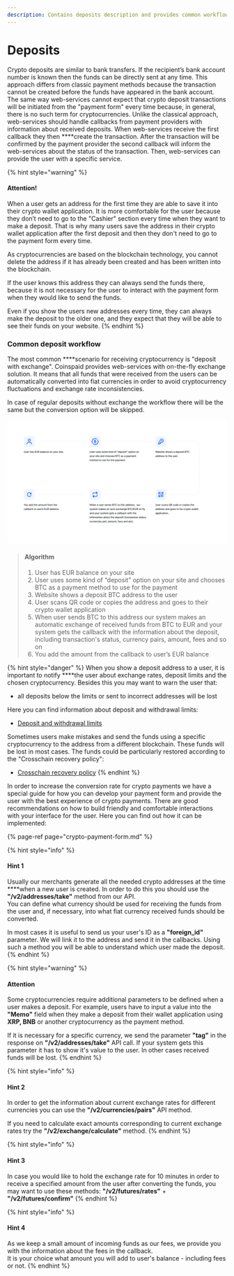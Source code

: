 ```yaml
---
description: Contains deposits description and provides common workflow for that feature
---
```


# Deposits

Crypto deposits are similar to bank transfers. If the recipient’s bank account number is known then the funds can be directly sent at any time. This approach differs from classic payment methods because the transaction cannot be created before the funds have appeared in the bank account. The same way web-services cannot expect that crypto deposit transactions will be initiated from the "payment form" every time because, in general, there is no such term for cryptocurrencies. Unlike the classical approach, web-services should handle callbacks from payment providers with information about received deposits. When web-services receive the first callback they then ****create the transaction. After the transaction will be confirmed by the payment provider the second callback will inform the web-services about the status of the transaction. Then, web-services can provide the user with a specific service.

{% hint style="warning" %}
#### Attention!

When a user gets an address for the first time they are able to save it into their crypto wallet application. It is more comfortable for the user because they don’t need to go to the "Cashier" section every time when they want to make a deposit. That is why many users save the address in their crypto wallet application after the first deposit and then they don't need to go to the payment form every time.

As cryptocurrencies are based on the blockchain technology, you cannot delete the address if it has already been created and has been written into the blockchain.

If the user knows this address they can always send the funds there, because it is not necessary for the user to interact with the payment form when they would like to send the funds.

Even if you show the users new addresses every time, they can always make the deposit to the older one, and they expect that they will be able to see their funds on your website. 
{% endhint %}

### Common deposit workflow

The most common ****scenario for receiving cryptocurrency is "deposit with exchange". Coinspaid provides web-services with on-the-fly exchange solution. It means that all funds that were received from the users can be automatically converted into fiat currencies in order to avoid cryptocurrency fluctuations and exchange rate inconsistencies.

In case of regular deposits without exchange the workflow there will be the same but the conversion option will be skipped.

![](../.gitbook/assets/image%20%2816%29.png)

> #### Algorithm
>
> 1. User has EUR balance on your site
> 2. User uses some kind of “deposit” option on your site and chooses BTC as a payment method to use for the payment
> 3. Website shows a deposit BTC address to the user
> 4. User scans QR code or copies the address and goes to their crypto wallet application
> 5. When user sends BTC to this address our system makes an automatic exchange of received funds from BTC to EUR and your system gets the callback with the information about the deposit, including transaction's status, currency pairs, amount, fees and so on
> 6. You add the amount from the callback to user’s EUR balance

{% hint style="danger" %}
When you show a deposit address to a user, it is important to notify ****the user about exchange rates, deposit limits and the chosen cryptocurrency. Besides this you may want to warn the user that:

* all deposits below the limits or sent to incorrect addresses will be lost

Here you can find information about deposit and withdrawal limits:

* [Deposit and withdrawal limits](../confirmations-and-limits.md)

Sometimes users make mistakes and send the funds using a specific cryptocurrency to the address from a different blockchain. These funds will be lost in most cases. The funds could be particularly restored according to the "Crosschain recovery policy":

* [Crosschain recovery policy](../crosschain-recovery-policy.md)
{% endhint %}

In order to increase the conversion rate for crypto payments we have a special guide for how you can develop your payment form and provide the user with the best experience of crypto payments. There are good recommendations on how to build friendly and comfortable interactions with your interface for the user. Here you can find out how it can be implemented:

{% page-ref page="crypto-payment-form.md" %}

{% hint style="info" %}
#### Hint 1

Usually our merchants generate all the needed crypto addresses at the time ****when a new user is created. In order to do this you should use the **"/v2/addresses/take"** method from our API.  
You can define what currency should be used for receiving the funds from the user and, if necessary, into what fiat currency received funds should be converted.

In most cases it is useful to send us your user's ID as a **"foreign\_id"** parameter. We will link it to the address and send it in the callbacks. Using such a method you will be able to understand which user made the deposit.
{% endhint %}

{% hint style="warning" %}
#### Attention

Some cryptocurrencies require additional parameters to be defined when a user makes a deposit. For example, users have to input a value into the **"Memo"** field when they make a deposit from their wallet application using **XRP, BNB** or another cryptocurrency as the payment method.

If it is necessary for a specific currency, we send the parameter **"tag"** in the response on **"/v2/addresses/take"** API call. If your system gets this parameter it has to show it's value to the user. In other cases received funds will be lost.
{% endhint %}

{% hint style="info" %}
#### Hint 2

In order to get the information about current exchange rates for different currencies you can use the **"/v2/currencies/pairs"** API method.

If you need to calculate exact amounts corresponding to current exchange rates try the **"/v2/exchange/calculate"** method.
{% endhint %}

{% hint style="info" %}
#### Hint 3

In case you would like to hold the exchange rate for 10 minutes in order to receive a specified amount from the user after converting the funds, you may want to use these methods: **"/v2/futures/rates"** + **"/v2/futures/confirm"**
{% endhint %}

{% hint style="info" %}
#### Hint 4

As we keep a small amount of incoming funds as our fees, we provide you with the information about the fees in the callback.  
It is your choice what amount you will add to user's balance - including fees or not.
{% endhint %}

